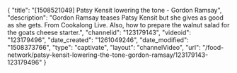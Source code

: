 {
    "title": "[1508521049] Patsy Kensit lowering the tone - Gordon Ramsay",
    "description": "Gordon Ramsay teases Patsy Kensit but she gives as good as she gets. From Cookalong Live. Also, how to prepare the walnut salad for the goats cheese starter.",
    "channelid": "123179143",
    "videoid": "123179496",
    "date_created": "1261049246",
    "date_modified": "1508373766",
    "type": "captivate",
    "layout": "channelVideo",
    "url": "\/food-network\/patsy-kensit-lowering-the-tone-gordon-ramsay\/123179143-123179496"
}